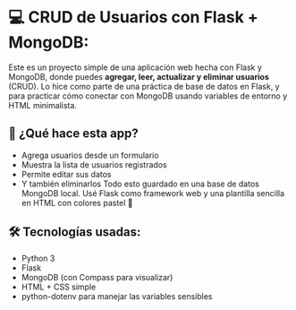 # 💻 CRUD de Usuarios con Flask + MongoDB:
Este es un proyecto simple de una aplicación web hecha con Flask y MongoDB, 
donde puedes **agregar, leer, actualizar y eliminar usuarios** (CRUD). 
Lo hice como parte de una práctica de base de datos en Flask, 
y para practicar cómo conectar con MongoDB usando variables de entorno y HTML minimalista.

## 🚀 ¿Qué hace esta app?
- Agrega usuarios desde un formulario
- Muestra la lista de usuarios registrados
- Permite editar sus datos
- Y también eliminarlos
Todo esto guardado en una base de datos MongoDB local. Usé Flask como framework web y una plantilla sencilla en HTML con colores pastel 💜

## 🛠 Tecnologías usadas:
- Python 3
- Flask
- MongoDB (con Compass para visualizar)
- HTML + CSS simple
- python-dotenv para manejar las variables sensibles


